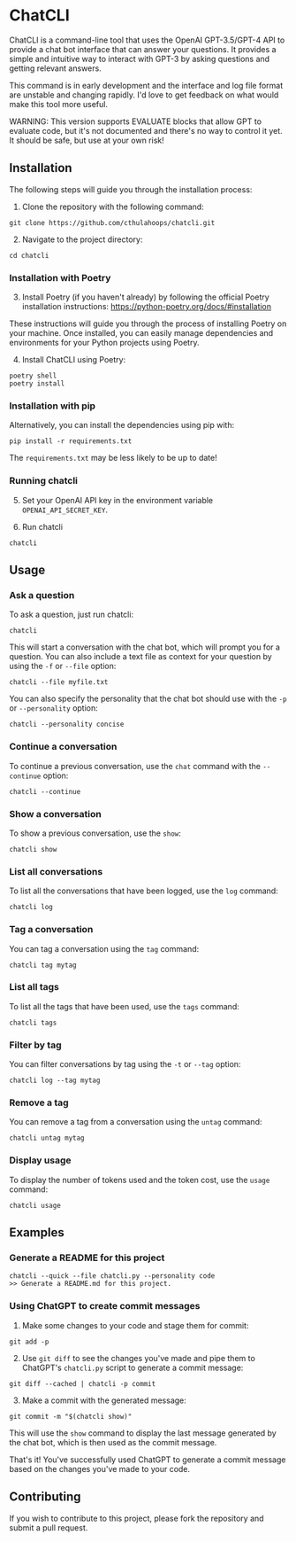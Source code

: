 # ChatCLI

ChatCLI is a command-line tool that uses the OpenAI GPT-3.5/GPT-4 API to
provide a chat bot interface that can answer your questions. It provides a
simple and intuitive way to interact with GPT-3 by asking questions and getting
relevant answers.

This command is in early development and the interface and log file format are
unstable and changing rapidly. I'd love to get feedback on what would make this
tool more useful.

WARNING: This version supports EVALUATE blocks that allow GPT to evaluate code,
but it's not documented and there's no way to control it yet. It should be safe,
but use at your own risk!

## Installation

The following steps will guide you through the installation process:

1. Clone the repository with the following command:
```
git clone https://github.com/cthulahoops/chatcli.git
```

2. Navigate to the project directory:
```
cd chatcli
```

### Installation with Poetry

3. Install Poetry (if you haven't already) by following the official Poetry installation instructions: https://python-poetry.org/docs/#installation

These instructions will guide you through the process of installing Poetry on your machine. Once installed, you can easily manage dependencies and environments for your Python projects using Poetry.

4. Install ChatCLI using Poetry:

```
poetry shell
poetry install
```

### Installation with pip

Alternatively, you can install the dependencies using pip with:

```
pip install -r requirements.txt
```

The `requirements.txt` may be less likely to be up to date!

### Running chatcli

5. Set your OpenAI API key in the environment variable `OPENAI_API_SECRET_KEY`.

6. Run chatcli

```
chatcli
```


## Usage

### Ask a question

To ask a question, just run chatcli:
```
chatcli
```
This will start a conversation with the chat bot, which will prompt you for a question. You can also include a text file as context for your question by using the `-f` or `--file` option:
```
chatcli --file myfile.txt
```

You can also specify the personality that the chat bot should use with the `-p` or `--personality` option:
```
chatcli --personality concise
```

### Continue a conversation

To continue a previous conversation, use the `chat` command with the `--continue` option:
```
chatcli --continue
```

### Show a conversation

To show a previous conversation, use the `show`:
```
chatcli show
```

### List all conversations

To list all the conversations that have been logged, use the `log` command:
```
chatcli log
```

### Tag a conversation

You can tag a conversation using the `tag` command:
```
chatcli tag mytag
```

### List all tags

To list all the tags that have been used, use the `tags` command:
```
chatcli tags
```

### Filter by tag

You can filter conversations by tag using the `-t` or `--tag` option:
```
chatcli log --tag mytag
```

### Remove a tag

You can remove a tag from a conversation using the `untag` command:
```
chatcli untag mytag
```

### Display usage

To display the number of tokens used and the token cost, use the `usage` command:
```
chatcli usage
```

## Examples

### Generate a README for this project

```
chatcli --quick --file chatcli.py --personality code
>> Generate a README.md for this project.
```

### Using ChatGPT to create commit messages

1. Make some changes to your code and stage them for commit:
```
git add -p
```

2. Use `git diff` to see the changes you've made and pipe them to ChatGPT's `chatcli.py` script to generate a commit message:
```
git diff --cached | chatcli -p commit
```

3. Make a commit with the generated message:
```
git commit -m "$(chatcli show)"
```

This will use the `show` command to display the last message generated by the chat bot, which is then used as the commit message.

That's it! You've successfully used ChatGPT to generate a commit message based on the changes you've made to your code.

## Contributing

If you wish to contribute to this project, please fork the repository and submit a pull request.
